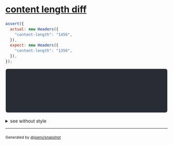 # [content length diff](../../headers.test.js#L224)

```js
assert({
  actual: new Headers({
    "content-length": "1456",
  }),
  expect: new Headers({
    "content-length": "1356",
  }),
});
```

![img](throw.svg)

<details>
  <summary>see without style</summary>

```console
AssertionError: actual and expect are different

actual: Headers(
  "content-length" => "1456"
)
expect: Headers(
  "content-length" => "1356"
)
```

</details>


---

<sub>
  Generated by <a href="https://github.com/jsenv/core/tree/main/packages/independent/snapshot">@jsenv/snapshot</a>
</sub>
